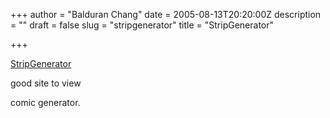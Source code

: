 +++
author = "Balduran Chang"
date = 2005-08-13T20:20:00Z
description = ""
draft = false
slug = "stripgenerator"
title = "StripGenerator"

+++


[StripGenerator](http://www.thirdframestudios.com/adgame/stripgen/)

good site to view  
  
comic generator.

